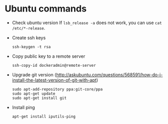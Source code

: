 # Ubuntu commands

* Check ubuntu version
  If `lsb_release -a` does not work, you can use `cat /etc/*-release`.

* Create ssh keys

  `ssh-keygen -t rsa`

* Copy public key to a remote server

   `ssh-copy-id dockeradmin@remote-server`  

* Upgrade git version (http://askubuntu.com/questions/568591/how-do-i-install-the-latest-version-of-git-with-apt)

   ```
   sudo apt-add-repository ppa:git-core/ppa
   sudo apt-get update
   sudo apt-get install git
   ```

* Install ping

  `apt-get install iputils-ping`
